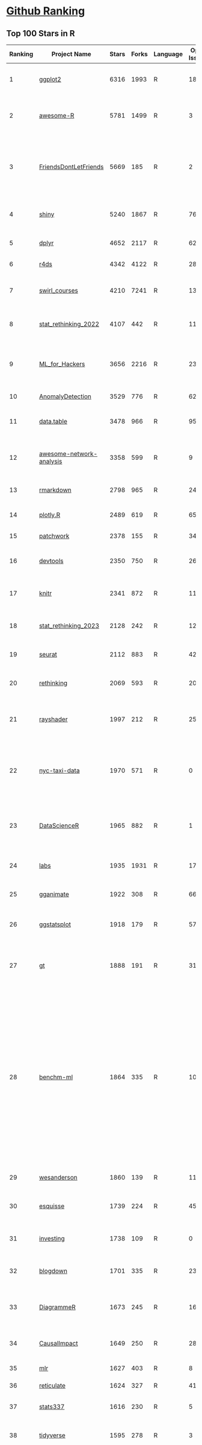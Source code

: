 [Github Ranking](../README.md)
==========

## Top 100 Stars in R

| Ranking | Project Name | Stars | Forks | Language | Open Issues | Description | Last Commit |
| ------- | ------------ | ----- | ----- | -------- | ----------- | ----------- | ----------- |
| 1 | [ggplot2](https://github.com/tidyverse/ggplot2) | 6316 | 1993 | R | 188 | An implementation of the Grammar of Graphics in R | 2024-04-18T13:25:17Z |
| 2 | [awesome-R](https://github.com/qinwf/awesome-R) | 5781 | 1499 | R | 3 | A curated list of awesome R packages, frameworks and software. | 2024-02-29T09:37:56Z |
| 3 | [FriendsDontLetFriends](https://github.com/cxli233/FriendsDontLetFriends) | 5669 | 185 | R | 2 | Friends don't let friends make certain types of data visualization - What are they and why are they bad.  | 2024-03-10T15:55:19Z |
| 4 | [shiny](https://github.com/rstudio/shiny) | 5240 | 1867 | R | 767 | Easy interactive web applications with R | 2024-04-12T23:53:27Z |
| 5 | [dplyr](https://github.com/tidyverse/dplyr) | 4652 | 2117 | R | 62 | dplyr: A grammar of data manipulation | 2024-04-04T02:02:43Z |
| 6 | [r4ds](https://github.com/hadley/r4ds) | 4342 | 4122 | R | 28 | R for data science: a book | 2024-04-17T13:00:11Z |
| 7 | [swirl_courses](https://github.com/swirldev/swirl_courses) | 4210 | 7241 | R | 137 | :mortar_board: A collection of interactive courses for the swirl R package. | 2024-01-10T17:38:19Z |
| 8 | [stat_rethinking_2022](https://github.com/rmcelreath/stat_rethinking_2022) | 4107 | 442 | R | 11 | Statistical Rethinking course winter 2022 | 2022-03-15T15:07:26Z |
| 9 | [ML_for_Hackers](https://github.com/johnmyleswhite/ML_for_Hackers) | 3656 | 2216 | R | 23 | Code accompanying the book "Machine Learning for Hackers" | 2019-05-26T16:52:29Z |
| 10 | [AnomalyDetection](https://github.com/twitter/AnomalyDetection) | 3529 | 776 | R | 62 | Anomaly Detection with R | 2019-08-30T19:49:16Z |
| 11 | [data.table](https://github.com/Rdatatable/data.table) | 3478 | 966 | R | 956 | R's data.table package extends data.frame: | 2024-04-18T21:49:32Z |
| 12 | [awesome-network-analysis](https://github.com/briatte/awesome-network-analysis) | 3358 | 599 | R | 9 | A curated list of awesome network analysis resources. | 2024-04-16T20:33:33Z |
| 13 | [rmarkdown](https://github.com/rstudio/rmarkdown) | 2798 | 965 | R | 240 | Dynamic Documents for R | 2024-04-09T01:10:32Z |
| 14 | [plotly.R](https://github.com/plotly/plotly.R) | 2489 | 619 | R | 651 | An interactive graphing library for R | 2024-02-05T18:07:25Z |
| 15 | [patchwork](https://github.com/thomasp85/patchwork) | 2378 | 155 | R | 34 | The Composer of ggplots | 2024-03-25T19:43:53Z |
| 16 | [devtools](https://github.com/r-lib/devtools) | 2350 | 750 | R | 26 | Tools to make an R developer's life easier | 2024-02-21T21:58:49Z |
| 17 | [knitr](https://github.com/yihui/knitr) | 2341 | 872 | R | 119 | A general-purpose tool for dynamic report generation in R | 2024-04-10T21:26:25Z |
| 18 | [stat_rethinking_2023](https://github.com/rmcelreath/stat_rethinking_2023) | 2128 | 242 | R | 12 | Statistical Rethinking Course for Jan-Mar 2023 | 2023-11-28T12:15:06Z |
| 19 | [seurat](https://github.com/satijalab/seurat) | 2112 | 883 | R | 428 | R toolkit for single cell genomics | 2024-04-10T17:02:44Z |
| 20 | [rethinking](https://github.com/rmcelreath/rethinking) | 2069 | 593 | R | 202 | Statistical Rethinking course and book package | 2024-03-20T09:57:12Z |
| 21 | [rayshader](https://github.com/tylermorganwall/rayshader) | 1997 | 212 | R | 25 | R Package for 2D and 3D mapping and data visualization | 2024-03-31T03:25:58Z |
| 22 | [nyc-taxi-data](https://github.com/toddwschneider/nyc-taxi-data) | 1970 | 571 | R | 0 | Import public NYC taxi and for-hire vehicle (Uber, Lyft) trip data into a PostgreSQL or ClickHouse database | 2024-04-01T16:26:43Z |
| 23 | [DataScienceR](https://github.com/ujjwalkarn/DataScienceR) | 1965 | 882 | R | 1 | a curated list of R tutorials for Data Science, NLP and Machine Learning  | 2023-03-10T11:06:16Z |
| 24 | [labs](https://github.com/genomicsclass/labs) | 1935 | 1931 | R | 17 | Rmd source files for the HarvardX series PH525x | 2024-02-12T12:55:39Z |
| 25 | [gganimate](https://github.com/thomasp85/gganimate) | 1922 | 308 | R | 66 | A Grammar of Animated Graphics | 2024-02-27T14:13:52Z |
| 26 | [ggstatsplot](https://github.com/IndrajeetPatil/ggstatsplot) | 1918 | 179 | R | 57 | Enhancing {ggplot2} plots with statistical analysis 📊📣 | 2024-04-16T19:16:56Z |
| 27 | [gt](https://github.com/rstudio/gt) | 1888 | 191 | R | 310 | Easily generate information-rich, publication-quality tables from R | 2024-04-18T14:14:20Z |
| 28 | [benchm-ml](https://github.com/szilard/benchm-ml) | 1864 | 335 | R | 10 | A minimal benchmark for scalability, speed and accuracy of commonly used open source implementations (R packages, Python scikit-learn, H2O, xgboost, Spark MLlib etc.) of the top machine learning algorithms for binary classification (random forests, gradient boosted trees, deep neural networks etc.). | 2022-09-16T14:01:14Z |
| 29 | [wesanderson](https://github.com/karthik/wesanderson) | 1860 | 139 | R | 11 | A Wes Anderson color palette for R | 2023-10-31T16:22:04Z |
| 30 | [esquisse](https://github.com/dreamRs/esquisse) | 1739 | 224 | R | 45 | RStudio add-in to make plots interactively with ggplot2 | 2024-04-18T15:30:15Z |
| 31 | [investing](https://github.com/zonination/investing) | 1738 | 109 | R | 0 | Investing Returns on the Market as a Whole | 2016-12-27T13:58:02Z |
| 32 | [blogdown](https://github.com/rstudio/blogdown) | 1701 | 335 | R | 23 | Create Blogs and Websites with R Markdown | 2024-02-28T08:42:09Z |
| 33 | [DiagrammeR](https://github.com/rich-iannone/DiagrammeR) | 1673 | 245 | R | 160 | Graph and network visualization using tabular data in R | 2024-03-14T05:12:00Z |
| 34 | [CausalImpact](https://github.com/google/CausalImpact) | 1649 | 250 | R | 28 | An R package for causal inference in time series | 2023-07-17T18:19:58Z |
| 35 | [mlr](https://github.com/mlr-org/mlr) | 1627 | 403 | R | 8 | Machine Learning in R  | 2024-04-01T17:14:47Z |
| 36 | [reticulate](https://github.com/rstudio/reticulate) | 1624 | 327 | R | 413 | R Interface to Python | 2024-04-18T17:40:49Z |
| 37 | [stats337](https://github.com/hadley/stats337) | 1616 | 230 | R | 5 | Readings in applied data science | 2018-06-21T15:57:29Z |
| 38 | [tidyverse](https://github.com/tidyverse/tidyverse) | 1595 | 278 | R | 3 | Easily install and load packages from the tidyverse | 2023-12-12T13:45:13Z |
| 39 | [caret](https://github.com/topepo/caret) | 1586 | 630 | R | 172 | caret (Classification And Regression Training) R package that contains misc functions for training and plotting classification and regression models | 2023-10-02T22:36:47Z |
| 40 | [bbplot](https://github.com/bbc/bbplot) | 1532 | 262 | R | 12 | R package that helps create and export ggplot2 charts in the style used by the BBC News data team | 2021-07-02T16:44:39Z |
| 41 | [tofsims](https://github.com/fossasia/tofsims) | 1492 | 6 | R | 0 | None | 2017-11-29T19:16:12Z |
| 42 | [geocompr](https://github.com/geocompx/geocompr) | 1470 | 579 | R | 7 | Geocomputation with R: an open source book | 2024-04-13T16:30:46Z |
| 43 | [rvest](https://github.com/tidyverse/rvest) | 1469 | 339 | R | 21 | Simple web scraping for R | 2024-02-26T16:02:40Z |
| 44 | [r-color-palettes](https://github.com/EmilHvitfeldt/r-color-palettes) | 1429 | 138 | R | 25 | Comprehensive list of color palettes available in R ❤️🧡💛💚💙💜 | 2024-01-27T06:33:50Z |
| 45 | [broom](https://github.com/tidymodels/broom) | 1406 | 298 | R | 6 | Convert statistical analysis objects from R into tidy format | 2024-04-03T18:12:42Z |
| 46 | [plumber](https://github.com/rstudio/plumber) | 1361 | 251 | R | 133 | Turn your R code into a web API. | 2024-03-24T02:33:41Z |
| 47 | [janitor](https://github.com/sfirke/janitor) | 1337 | 131 | R | 32 | simple tools for data cleaning in R | 2024-03-02T09:00:21Z |
| 48 | [tidyr](https://github.com/tidyverse/tidyr) | 1332 | 411 | R | 52 | Tidy Messy Data | 2024-02-05T20:31:02Z |
| 49 | [drake](https://github.com/ropensci/drake) | 1330 | 131 | R | 0 | An R-focused pipeline toolkit for reproducibility and high-performance computing | 2024-03-04T14:46:51Z |
| 50 | [tensorflow](https://github.com/rstudio/tensorflow) | 1320 | 316 | R | 37 | TensorFlow for R | 2024-04-15T16:44:18Z |
| 51 | [rnaseq_tutorial](https://github.com/griffithlab/rnaseq_tutorial) | 1309 | 615 | R | 5 | Informatics for RNA-seq: A web resource for analysis on the cloud. Educational tutorials and working pipelines for RNA-seq analysis including an introduction to: cloud computing, critical file formats, reference genomes, gene annotation, expression, differential expression, alternative splicing, data visualization, and interpretation. | 2023-05-31T18:45:10Z |
| 52 | [ggthemes](https://github.com/jrnold/ggthemes) | 1293 | 228 | R | 9 | Additional themes, scales, and geoms for ggplot2 | 2024-02-14T22:58:14Z |
| 53 | [mastering-shiny](https://github.com/hadley/mastering-shiny) | 1285 | 561 | R | 54 | Mastering Shiny: a book | 2024-04-18T23:54:31Z |
| 54 | [sf](https://github.com/r-spatial/sf) | 1271 | 279 | R | 44 | Simple Features for R | 2024-04-16T14:36:48Z |
| 55 | [brms](https://github.com/paul-buerkner/brms) | 1231 | 176 | R | 104 | brms R package for Bayesian generalized multivariate non-linear multilevel models using Stan | 2024-04-11T16:02:40Z |
| 56 | [ComplexHeatmap](https://github.com/jokergoo/ComplexHeatmap) | 1223 | 219 | R | 160 | Make Complex Heatmaps  | 2024-01-18T01:49:05Z |
| 57 | [purrr](https://github.com/tidyverse/purrr) | 1218 | 253 | R | 29 | A functional programming toolkit for R | 2024-03-22T21:01:41Z |
| 58 | [hrbrthemes](https://github.com/hrbrmstr/hrbrthemes) | 1197 | 94 | R | 26 | :lock_with_ink_pen: Opinionated, typographic-centric ggplot2 themes and theme components | 2024-03-03T11:03:15Z |
| 59 | [ggrepel](https://github.com/slowkow/ggrepel) | 1186 | 92 | R | 32 | :round_pushpin: Repel overlapping text labels away from each other in your ggplot2 figures. | 2024-02-11T20:37:08Z |
| 60 | [advanced-shiny](https://github.com/daattali/advanced-shiny) | 1178 | 387 | R | 0 | 🤹 Shiny tips & tricks for improving your apps and solving common problems | 2021-09-27T18:50:51Z |
| 61 | [vitae](https://github.com/mitchelloharawild/vitae) | 1173 | 226 | R | 32 | R Markdown Résumés and CVs | 2024-03-07T22:59:39Z |
| 62 | [tidytext](https://github.com/juliasilge/tidytext) | 1158 | 181 | R | 10 | Text mining using tidy tools :sparkles::page_facing_up::sparkles: | 2024-04-10T13:44:30Z |
| 63 | [lintr](https://github.com/r-lib/lintr) | 1147 | 183 | R | 257 | Static Code Analysis for R | 2024-04-18T05:47:39Z |
| 64 | [forecast](https://github.com/robjhyndman/forecast) | 1099 | 338 | R | 12 | Forecasting Functions for Time Series and Linear Models | 2024-04-17T21:51:33Z |
| 65 | [swirl](https://github.com/swirldev/swirl) | 1093 | 594 | R | 290 | :cyclone: Learn R, in R. | 2023-10-27T18:00:31Z |
| 66 | [r-source](https://github.com/wch/r-source) | 1088 | 303 | R | 0 | Read-only mirror of R source code from https://svn.r-project.org/R/, updated hourly. See the build instructions on the wiki page. | 2024-04-18T07:30:23Z |
| 67 | [ggpubr](https://github.com/kassambara/ggpubr) | 1084 | 160 | R | 215 | 'ggplot2' Based Publication Ready Plots | 2023-08-24T09:40:01Z |
| 68 | [statistics-for-data-scientists](https://github.com/andrewgbruce/statistics-for-data-scientists) | 1084 | 653 | R | 9 | Code and data associated with the book "Statistics for Data Scientists: 50 Essential Concepts" | 2022-12-16T01:16:27Z |
| 69 | [MetBrewer](https://github.com/BlakeRMills/MetBrewer) | 1043 | 76 | R | 6 | Color palette package in R inspired by works at the Metropolitan Museum of Art in New York | 2023-09-30T14:24:56Z |
| 70 | [ggraph](https://github.com/thomasp85/ggraph) | 1039 | 108 | R | 34 | Grammar of Graph Graphics | 2024-03-07T12:53:00Z |
| 71 | [easystats](https://github.com/easystats/easystats) | 1018 | 74 | R | 38 | :milky_way: The R easystats-project | 2024-04-01T18:22:53Z |
| 72 | [rstan](https://github.com/stan-dev/rstan) | 1004 | 262 | R | 327 | RStan, the R interface to Stan | 2024-04-18T14:09:29Z |
| 73 | [readr](https://github.com/tidyverse/readr) | 990 | 287 | R | 75 | Read flat files (csv, tsv, fwf) into R | 2024-04-11T08:46:50Z |
| 74 | [httr](https://github.com/r-lib/httr) | 981 | 1992 | R | 1 | httr: a friendly http package for R | 2023-10-31T20:49:27Z |
| 75 | [renv](https://github.com/rstudio/renv) | 961 | 147 | R | 112 | renv: Project environments for R. | 2024-04-12T05:02:32Z |
| 76 | [magrittr](https://github.com/tidyverse/magrittr) | 952 | 155 | R | 20 | Improve the readability of R code with the pipe | 2023-03-08T13:37:44Z |
| 77 | [performance](https://github.com/easystats/performance) | 946 | 87 | R | 102 | :muscle: Models' quality and performance metrics (R2, ICC, LOO, AIC, BF, ...) | 2024-04-05T11:19:55Z |
| 78 | [gtsummary](https://github.com/ddsjoberg/gtsummary) | 940 | 104 | R | 38 | Presentation-Ready Data Summary and Analytic Result Tables | 2024-04-18T11:08:48Z |
| 79 | [circlize](https://github.com/jokergoo/circlize) | 940 | 141 | R | 48 | Circular visualization in R  | 2023-11-11T08:34:17Z |
| 80 | [clusterProfiler](https://github.com/YuLab-SMU/clusterProfiler) | 937 | 243 | R | 293 | :bar_chart: A universal enrichment tool for interpreting omics data | 2024-04-11T01:03:18Z |
| 81 | [tinytex](https://github.com/rstudio/tinytex) | 933 | 113 | R | 21 | A lightweight, cross-platform, portable, and easy-to-maintain LaTeX distribution based on TeX Live | 2024-04-02T01:54:42Z |
| 82 | [future](https://github.com/HenrikBengtsson/future) | 930 | 80 | R | 104 | :rocket: R package: future: Unified Parallel and Distributed Processing in R for Everyone | 2024-04-19T01:13:07Z |
| 83 | [sparklyr](https://github.com/sparklyr/sparklyr) | 922 | 302 | R | 322 | R interface for Apache Spark | 2024-04-09T01:59:16Z |
| 84 | [ggforce](https://github.com/thomasp85/ggforce) | 901 | 105 | R | 52 | Accelerating ggplot2 | 2024-02-19T13:37:13Z |
| 85 | [generativeart](https://github.com/cutterkom/generativeart) | 893 | 155 | R | 5 | Create Generative Art with R | 2022-04-27T07:53:49Z |
| 86 | [datapasta](https://github.com/MilesMcBain/datapasta) | 883 | 58 | R | 28 | On top of spaghetti, all covered in cheese.... | 2022-04-29T11:08:13Z |
| 87 | [BanditsBook](https://github.com/johnmyleswhite/BanditsBook) | 881 | 267 | R | 5 | Code for my book on Multi-Armed Bandit Algorithms | 2020-01-09T19:48:06Z |
| 88 | [mlr3](https://github.com/mlr-org/mlr3) | 879 | 81 | R | 77 | mlr3: Machine Learning in R - next generation | 2024-04-17T13:05:07Z |
| 89 | [ggthemr](https://github.com/Mikata-Project/ggthemr) | 874 | 106 | R | 7 | Themes for ggplot2. | 2022-05-07T19:44:21Z |
| 90 | [fasteR](https://github.com/matloff/fasteR) | 874 | 139 | R | 6 | Fast Lane to Learning R! | 2023-12-05T07:00:33Z |
| 91 | [golem](https://github.com/ThinkR-open/golem) | 872 | 127 | R | 72 | A Framework for Building Robust Shiny Apps  | 2024-04-10T15:31:52Z |
| 92 | [pagedown](https://github.com/rstudio/pagedown) | 866 | 130 | R | 80 | Paginate the HTML Output of R Markdown with CSS for Print | 2023-12-29T22:36:29Z |
| 93 | [targets](https://github.com/ropensci/targets) | 865 | 68 | R | 0 | Function-oriented Make-like declarative workflows for R | 2024-04-17T17:16:17Z |
| 94 | [testthat](https://github.com/r-lib/testthat) | 861 | 313 | R | 91 | An R 📦 to make testing 😀 | 2024-04-11T13:55:42Z |
| 95 | [rappor](https://github.com/google/rappor) | 857 | 210 | R | 26 | RAPPOR: Privacy-Preserving Reporting Algorithms | 2022-07-14T06:30:15Z |
| 96 | [modelsummary](https://github.com/vincentarelbundock/modelsummary) | 851 | 73 | R | 8 | Beautiful and customizable model summaries in R. | 2024-04-10T02:56:54Z |
| 97 | [gptstudio](https://github.com/MichelNivard/gptstudio) | 847 | 93 | R | 14 | GPT RStudio addins that enable GPT assisted coding, writing & analysis | 2024-04-15T22:29:12Z |
| 98 | [slidify](https://github.com/ramnathv/slidify) | 845 | 340 | R | 173 | Generate reproducible html5 slides from R markdown | 2016-08-02T03:54:45Z |
| 99 | [palmerpenguins](https://github.com/allisonhorst/palmerpenguins) | 843 | 201 | R | 12 | A great intro dataset for data exploration & visualization (alternative to iris). | 2024-02-19T13:56:55Z |
| 100 | [paletteer](https://github.com/EmilHvitfeldt/paletteer) | 841 | 45 | R | 5 | 🎨🎨🎨 Collection of most color palettes in a single R package | 2024-01-22T15:56:38Z |

